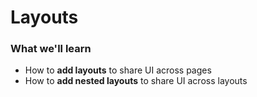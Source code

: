 # Layouts

### What we'll learn

- How to __add layouts__ to share UI across pages
- How to __add nested layouts__ to share UI across layouts